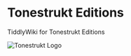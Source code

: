 # Tonestrukt Editions
TiddlyWiki for Tonestrukt Editions

![Tonestrukt Logo]([https://myoctocat.com/assets/images/base-octocat.svg](https://tonestrukt.org/image/tonestrukt-transparent.png))

